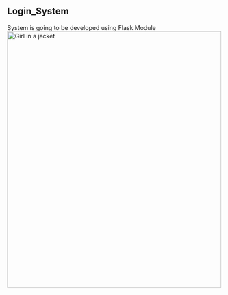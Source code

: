<h2> Login_System </h2>
System is going to be developed using Flask Module
<img src="https://user-images.githubusercontent.com/119775137/210284417-1e5e7900-9b87-4e88-aa29-9fdf858be9ef.png" alt="Girl in a jacket" width="500" height="600">
